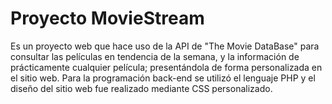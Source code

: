 # Proyecto MovieStream
Es un proyecto web que hace uso de la API de "The Movie DataBase" para consultar las películas en tendencia de la semana, y la información de prácticamente cualquier película; presentándola de forma personalizada en el sitio web. Para la programación back-end se utilizó el lenguaje PHP y el diseño del sitio web fue realizado mediante CSS personalizado.
